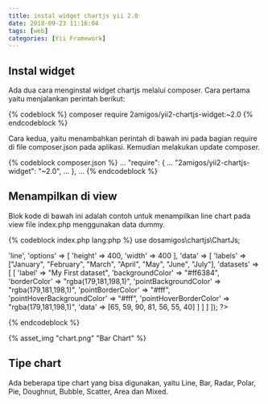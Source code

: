 ```yaml
---
title: instal widget chartjs yii 2.0
date: 2018-09-23 11:16:04
tags: [web]
categories: [Yii Framework]
---
```


## Instal widget
Ada dua cara menginstal widget chartjs melalui composer. Cara pertama yaitu menjalankan perintah berikut:

{% codeblock %}
composer require 2amigos/yii2-chartjs-widget:~2.0
{% endcodeblock %}

<!-- more -->
Cara kedua, yaitu menambahkan perintah di bawah ini pada bagian require di file composer.json pada aplikasi. Kemudian melakukan update composer.

{% codeblock composer.json %}
...
"require": {
    ...
    "2amigos/yii2-chartjs-widget": "~2.0",
    ...
},
...
{% endcodeblock %}

## Menampilkan di view
Blok kode di bawah ini adalah contoh untuk menampilkan line chart pada view file index.php menggunakan data dummy.

{% codeblock index.php lang:php %}
use dosamigos\chartjs\ChartJs;

<?= ChartJs::widget([
    'type' => 'line',
    'options' => [
        'height' => 400,
        'width' => 400
    ],
    'data' => [
        'labels' => ["January", "February", "March", "April", "May", "June", "July"],
        'datasets' => [
            [
                'label' => "My First dataset",
                'backgroundColor' => "#ff6384",
                'borderColor' => "rgba(179,181,198,1)",
                'pointBackgroundColor' => "rgba(179,181,198,1)",
                'pointBorderColor' => "#fff",
                'pointHoverBackgroundColor' => "#fff",
                'pointHoverBorderColor' => "rgba(179,181,198,1)",
                'data' => [65, 59, 90, 81, 56, 55, 40]
            ]
        ]
    ]
]);
?>
{% endcodeblock %}

{% asset_img "chart.png" "Bar Chart" %}

## Tipe chart
Ada beberapa tipe chart yang bisa digunakan, yaitu Line, Bar, Radar, Polar, Pie, Doughnut, Bubble, Scatter, Area dan Mixed.